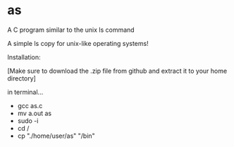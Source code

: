 # as
A C program similar to the unix ls command

A simple ls copy for unix-like operating systems!

Installation:

[Make sure to download the .zip file from github and extract it to your home directory]

in terminal...
-  gcc as.c
-  mv a.out as
-  sudo -i
-  cd /
-  cp "./home/user/as" "/bin"
